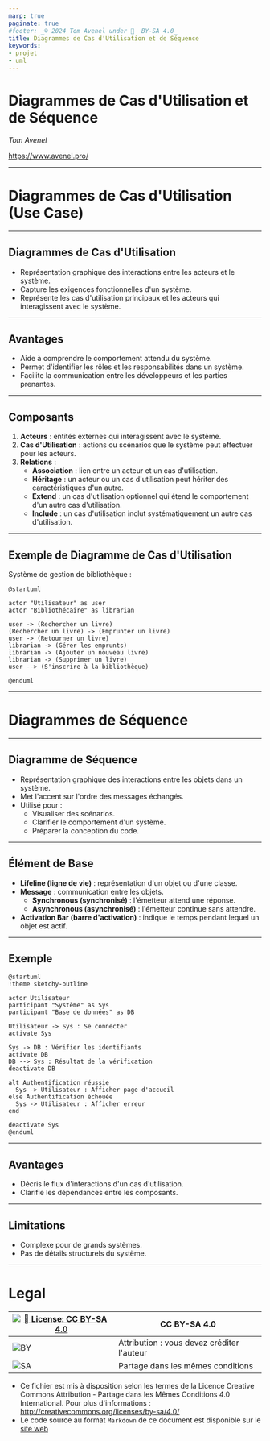 ```yaml
---
marp: true
paginate: true
#footer: _© 2024 Tom Avenel under 󰵫  BY-SA 4.0_
title: Diagrammes de Cas d'Utilisation et de Séquence
keywords:
- projet
- uml
---
```


# **Diagrammes de Cas d'Utilisation et de Séquence**

_Tom Avenel_

<https://www.avenel.pro/>

---

# Diagrammes de Cas d'Utilisation (Use Case)

---

## Diagrammes de Cas d'Utilisation

- Représentation graphique des interactions entre les acteurs et le système.
- Capture les exigences fonctionnelles d'un système.
- Représente les cas d'utilisation principaux et les acteurs qui interagissent avec le système.

---

## Avantages

- Aide à comprendre le comportement attendu du système.
- Permet d'identifier les rôles et les responsabilités dans un système.
- Facilite la communication entre les développeurs et les parties prenantes.

---

## Composants

1. **Acteurs** : entités externes qui interagissent avec le système.
2. **Cas d'Utilisation** : actions ou scénarios que le système peut effectuer pour les acteurs.
3. **Relations** :
   - **Association** : lien entre un acteur et un cas d'utilisation.
   - **Héritage** : un acteur ou un cas d'utilisation peut hériter des caractéristiques d'un autre.
   - **Extend** : un cas d'utilisation optionnel qui étend le comportement d'un autre cas d'utilisation.
   - **Include** : un cas d'utilisation inclut systématiquement un autre cas d'utilisation.

---

## Exemple de Diagramme de Cas d'Utilisation

Système de gestion de bibliothèque :

```plantuml
@startuml

actor "Utilisateur" as user
actor "Bibliothécaire" as librarian

user -> (Rechercher un livre)
(Rechercher un livre) -> (Emprunter un livre)
user -> (Retourner un livre)
librarian -> (Gérer les emprunts)
librarian -> (Ajouter un nouveau livre)
librarian -> (Supprimer un livre)
user --> (S'inscrire à la bibliothèque)

@enduml
```

---

# Diagrammes de Séquence

---

## Diagramme de Séquence

- Représentation graphique des interactions entre les objets dans un système.
- Met l'accent sur l'ordre des messages échangés.
- Utilisé pour :
  - Visualiser des scénarios.
  - Clarifier le comportement d'un système.
  - Préparer la conception du code.

---

## Élément de Base

- **Lifeline (ligne de vie)** : représentation d'un objet ou d'une classe.
- **Message** : communication entre les objets.
  - **Synchronous (synchronisé)** : l'émetteur attend une réponse.
  - **Asynchronous (asynchronisé)** : l'émetteur continue sans attendre.
- **Activation Bar (barre d'activation)** : indique le temps pendant lequel un objet est actif.

---

## Exemple

```plantuml
@startuml
!theme sketchy-outline

actor Utilisateur
participant "Système" as Sys
participant "Base de données" as DB

Utilisateur -> Sys : Se connecter
activate Sys

Sys -> DB : Vérifier les identifiants
activate DB
DB --> Sys : Résultat de la vérification
deactivate DB

alt Authentification réussie
  Sys -> Utilisateur : Afficher page d'accueil
else Authentification échouée
  Sys -> Utilisateur : Afficher erreur
end

deactivate Sys
@enduml
```

---

## Avantages

- Décris le flux d'interactions d'un cas d'utilisation.
- Clarifie les dépendances entre les composants.

---

## Limitations

- Complexe pour de grands systèmes.
- Pas de détails structurels du système.

---

<!-- class: legal -->

# Legal

| [![󰵫  License: CC BY-SA 4.0](https://mirrors.creativecommons.org/presskit/buttons/88x31/svg/by-sa.svg)](http://creativecommons.org/licenses/by-sa/4.0/) | CC BY-SA 4.0 |
| ---------------------------------------------------------------- | ------------------------------------------ |
| ![BY](https://mirrors.creativecommons.org/presskit/icons/by.svg) | Attribution : vous devez créditer l'auteur |
| ![SA](https://mirrors.creativecommons.org/presskit/icons/sa.svg) | Partage dans les mêmes conditions          |

- Ce fichier est mis à disposition selon les termes de la Licence Creative Commons Attribution - Partage dans les Mêmes Conditions 4.0 International. Pour plus d'informations : <http://creativecommons.org/licenses/by-sa/4.0/>
- Le code source au format `Markdown` de ce document est disponible sur le [site web][site-perso]

[site-perso]: https://www.avenel.pro/
